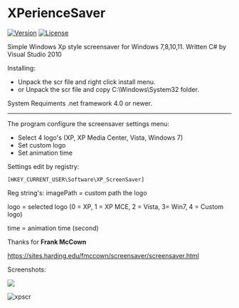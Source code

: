 # XPerienceSaver
[![Version](https://img.shields.io/badge/0.1-passing?label=Release)](https://github.com/Gabee8/XPerienceSaver/releases/tag/Release)
[![License](https://img.shields.io/github/license/Gabee8/XPerienceSaver)](https://github.com/Gabee8/XPerienceSaver/blob/main/LICENSE)

Simple Windows Xp style screensaver for Windows 7,8,10,11. Written C# by Visual Studio 2010

Installing:
- Unpack the scr file and right click install menu.
- or Unpack the scr file and copy C:\Windows\System32 folder.

System Requiments .net framework 4.0 or newer.

-------------
The program configure the screensaver settings menu:
- Select 4 logo's (XP, XP Media Center, Vista, Windows 7)
- Set custom logo
- Set animation time

Settings edit by registry:

```
[HKEY_CURRENT_USER\Software\XP_ScreenSaver]
```
Reg string's:
imagePath = custom path the logo

logo = selected logo (0 = XP, 1 = XP MCE, 2 = Vista, 3= Win7, 4 = Custom logo)

time = animation time (second)

Thanks for **Frank McCown**

https://sites.harding.edu/fmccown/screensaver/screensaver.html

Screenshots:

![](http://tandemradio.hu/wp-content/uploads/Kepernyokep-2025-07-26-214935.png)

![xpscr](https://github.com/user-attachments/assets/329a2eae-56b7-41c8-98e2-3e11cfcc4ad0)

